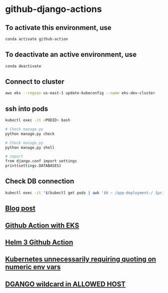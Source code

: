 # github-django-actions

## To activate this environment, use

``` Bash
conda activate github-action
```

## To deactivate an active environment, use

``` Bash
conda deactivate
```

## Connect to cluster

``` Bash
aws eks --region us-east-1 update-kubeconfig --name eks-dev-cluster
```

## ssh into pods

``` Bash
kubectl exec -it <PODID> bash
```

``` Bash
# Check manage.py
python manage.py check
```

``` Bash
# Check manage.py
python manage.py shell

# import
from django.conf import settings
print(settings.DATABASES)
```

## Check DB connection

``` Bash
kubectl exec -it "$(kubectl get pods | awk '$0 ~ /app-deployment-/ {print $1}' | head -1)" python manage.py migrate
```

## [Blog post](https://medium.com/intelligentmachines/github-actions-end-to-end-ci-cd-pipeline-for-django-5d48d6f00abf)

## [Github Action with EKS](https://dev.to/leandronsp/deploy-to-kubernetes-using-github-actions-including-slack-notification-11je)

## [Helm 3 Github Action](https://github.com/marketplace/actions/helm-3)

## [Kubernetes unnecessarily requiring quoting on numeric env vars](https://github.com/kubernetes/kubernetes/issues/82296)

## [DGANGO wildcard in ALLOWED HOST](https://xxx-cook-book.gitbooks.io/django-cook-book/content/Settings/allowed-hosts.html)
